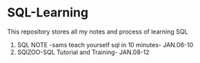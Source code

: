 # SQL-Learning
This repository stores all my notes and process of learning SQL
1. SQL NOTE -sams teach yourself sql in 10 minutes- JAN.06-10
2. SQlZOO-SQL Tutorial and Training- JAN.08-12
